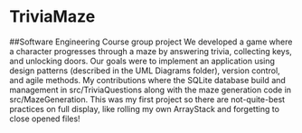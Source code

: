# TriviaMaze
##Software Engineering Course group project
We developed a game where a character progresses through a maze by answering trivia, collecting keys, and unlocking doors. Our goals were to implement an application using design patterns (described in the UML Diagrams folder), version control, and agile methods. My contributions where the SQLite database build and management in src/TriviaQuestions along with the maze generation code in src/MazeGeneration. This was my first project so there are not-quite-best practices on full display, like rolling my own ArrayStack and forgetting to close opened files!
